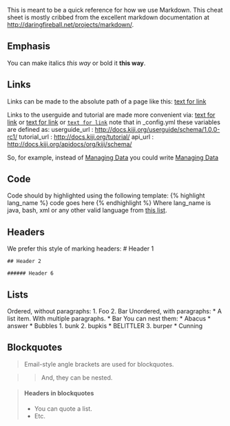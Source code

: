 This is meant to be a quick reference for how we use Markdown.
This cheat sheet is mostly cribbed from the excellent markdown
documentation at http://daringfireball.net/projects/markdown/.

Emphasis
--------
  You can make italics *this way* or bold it **this way**.

Links
-----
  Links can be made to the absolute path of a page like this:
    [text for link](http://url.com/ "Title")

  Links to the userguide and tutorial are made more convenient via:
    [text for link]({{site.userguide_url}}title-of-page) or
    [text for link]({{site.tutorial_url}}title-of-page) or
    [`text for link`]({{site.api_url}}classname.html)
  note that in _config.yml these variables are defined as:
    userguide_url : http://docs.kiji.org/userguide/schema/1.0.0-rc1/
    tutorial_url : http://docs.kiji.org/tutorial/
    api_url : http://docs.kiji.org/apidocs/org/kiji/schema/

  So, for example, instead of
    [Managing Data](http://docs.kiji.org/userguide/schema/1.0.0-rc1/managing-data)
  you could write
    [Managing Data]({{site.userguide_url}}managing-data)

Code
----
  Code should by highlighted using the following template:
    {% highlight lang_name %}
      code goes here
    {% endhighlight %}
  Where lang_name is java, bash, xml or any other valid language from [this
  list](http://pygments.org/languages/).

Headers
-------
  We prefer this style of marking headers:
    # Header 1

    ## Header 2

    ###### Header 6

Lists
-----
  Ordered, without paragraphs:
    1.  Foo
    2.  Bar
  Unordered, with paragraphs:
    *   A list item.
  With multiple paragraphs.
    *   Bar
      You can nest them:
    *   Abacus
        * answer
    *   Bubbles
        1.  bunk
        2.  bupkis
            * BELITTLER
        3. burper
    *   Cunning

Blockquotes
-----------
> Email-style angle brackets
> are used for blockquotes.

> > And, they can be nested.

> #### Headers in blockquotes
> 
> * You can quote a list.
> * Etc.
